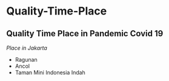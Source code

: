 # Quality-Time-Place
Quality Time Place in Pandemic Covid 19
--
*Place in Jakarta*
- Ragunan
- Ancol
- Taman Mini Indonesia Indah
